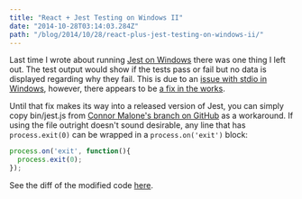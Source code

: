 ```yaml
---
title: "React + Jest Testing on Windows II"
date: "2014-10-28T03:14:03.284Z"
path: "/blog/2014/10/28/react-plus-jest-testing-on-windows-ii/"
---
```


Last time I wrote about running [Jest on Windows](http://ryanlanciaux.github.io/blog/2014/08/02/using-jest-for-testing-react-components-on-windows/) there was one thing I left out. The test output would show if the tests pass or fail but no data is displayed regarding why they fail. This is due to an [issue with stdio in Windows](https://github.com/joyent/node/issues/3584), however, there appears to be [a fix in the works](https://github.com/facebook/jest/pull/111).

Until that fix makes its way into a released version of Jest, you can simply copy bin/jest.js from [Connor Malone's branch on GitHub](https://github.com/malonecj/jest) as a workaround. If using the file outright doesn't sound desirable, any line that has `process.exit(0)` can be wrapped in a `process.on('exit')` block:

```javascript
process.on('exit', function(){
  process.exit(0);
});
```

See the diff of the modified code [here](https://github.com/malonecj/jest/commit/3e66e456f4c612126053483508d89f4751966f45).
